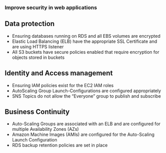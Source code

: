 ### Improve security in web applications

## Data protection
- Ensuring databases running on RDS and all EBS volumes are encrypted
- Elastic Load Balancing (ELB) have the appropriate SSL Certificate and are using HTTPS listener
- All S3 buckets have secure policies enabled that require encryption for objects stored in buckets

## Identity and Access management
- Ensuring IAM policies exist for the EC2 IAM roles
- AutoScaling Group Launch-Configurations are configured appropriately
- SNS Topics do not allow the “Everyone” group to publish and subscribe

## Business Continuity
- Auto-Scaling Groups are associated with an ELB and are configured for multiple Availability Zones (AZs)
- Amazon Machine Images (AMIs) are configured for the Auto-Scaling Launch Configuration
- RDS backup retention policies are set in place